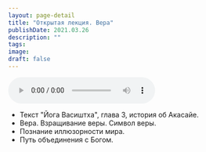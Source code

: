 ```yaml
---
layout: page-detail
title: "Открытая лекция. Вера"
publishDate: 2021.03.26
description: ""
tags:
image:
draft: false
---
```


<audio title="2021.03.26 - Открытая лекция. Вера.mp3" src="/upload/iblock/ac9/ac944c6f80185bec13fb430effc42cc9.mp3" controls=""></audio>

* Текст "Йога Васиштха", глава 3, история об Акасайе.
* Вера. Взращивание веры. Символ веры.
* Познание иллюзорности мира.
* Путь объединения с Богом.

  
